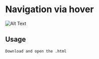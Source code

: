 # Navigation via hover

![Alt Text](https://shad.rip/hover%20navigator.gif)

## Usage

```
Download and open the .html
```
